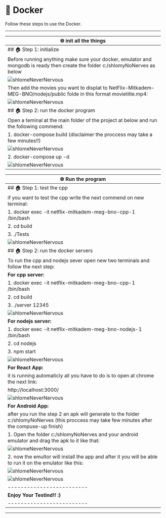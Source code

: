 # 📌 Docker  

Follow these steps to use the Docker.  

---

| 🌐 **init all the things** |
|-------------------------|
| ## 🏠 Step 1: initialize  |
| Before running anything make sure your docker, emulator and mongodb is ready then create the folder c:/shlomyNoNerves as below| 
| ![shlomeNeverNervous](docker/step1.png) |
| Then add the movies you want to displat to NetFlix-Mitkadem-MEG-BNO/nodejs/public folde in this format movietitle.mp4:| 
| ![shlomeNeverNervous](main-react/moviesadd.png) |
| ## 🏠 Step 2: run the docker program  |
| Open a teminal at the main folder of the project at below and run the following commend:| 
| 1. docker-compose build (disclaimer the proccess may take a few minutes!!)| 
| ![shlomeNeverNervous](docker/step2.png) |
| 2. docker-compose up -d| 
| ![shlomeNeverNervous](docker/compuseup.png) |

| 🌐 **Run the program** |
|-------------------------|
| ## 🏠 Step 1: test the cpp  |
| if you want to test the cpp write the next commend on new terminal:| 
| 1. docker exec -it netflix-mitkadem-meg-bno-cpp-1 /bin/bash| 
| 2. cd build| 
| 3. ./Tests| 
| ![shlomeNeverNervous](docker/tests.png) |
| ## 🏠 Step 2: run the docker servers  |
| To run the cpp and nodejs sever open new two terminals and follow the next step:| 
| **For cpp server:**|
| 1. docker exec -it netflix-mitkadem-meg-bno-cpp-1 /bin/bash| 
| 2. cd build| 
| 3. ./server 12345| 
| ![shlomeNeverNervous](docker/start_cpp_and_node.png) |
| **For nodejs server:**|
| 1. docker exec -it netflix-mitkadem-meg-bno-nodejs-1 /bin/bash| 
| 2. cd nodejs| 
| 3. npm start| 
| ![shlomeNeverNervous](docker/start_cpp_and_node.png) |
| **For React App:**|
| it is running automaticly all you have to do is to open at chrome the next link:|
|http://localhost:3000/|
| ![shlomeNeverNervous](clientinstuct/1.png) |
| **For Android App:**|
| after you run the step 2 an apk will generate to the folder c:/shlomyNoNerves (this proccess may take few minutes after the compuse-up finish)|
|1. Open the folder c:/shlomyNoNerves and your android emulator and drag the apk to it like that:| 
| ![shlomeNeverNervous](docker/moving_apk.png) |
|2. now the emultor will install the app and after it you will be able to run it on the emulator like this:|
 | ![shlomeNeverNervous](docker/installed.png) |
 | ![shlomeNeverNervous](docker/workingapp.png) |
|-------------------------|
 | **Enjoy Your Testind!! :)** |
|-------------------------|
---
